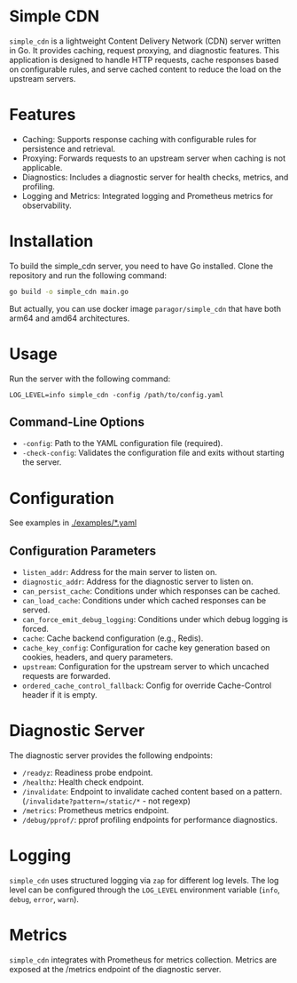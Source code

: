 # Simple CDN

`simple_cdn` is a lightweight Content Delivery Network (CDN) server written in Go. 
It provides caching, request proxying, and diagnostic features. 
This application is designed to handle HTTP requests, cache responses based on configurable rules, 
and serve cached content to reduce the load on the upstream servers.

# Features
* Caching: Supports response caching with configurable rules for persistence and retrieval.
* Proxying: Forwards requests to an upstream server when caching is not applicable.
* Diagnostics: Includes a diagnostic server for health checks, metrics, and profiling.
* Logging and Metrics: Integrated logging and Prometheus metrics for observability.

# Installation
To build the simple_cdn server, you need to have Go installed. Clone the repository and run the following command:

```bash
go build -o simple_cdn main.go
```

But actually, you can use docker image `paragor/simple_cdn` that have both arm64 and amd64 architectures.


# Usage
Run the server with the following command:

```
LOG_LEVEL=info simple_cdn -config /path/to/config.yaml
```
## Command-Line Options
* `-config`: Path to the YAML configuration file (required).
* `-check-config`: Validates the configuration file and exits without starting the server.

# Configuration
See examples in [./examples/*.yaml](./examples)

## Configuration Parameters
- `listen_addr`: Address for the main server to listen on.
- `diagnostic_addr`: Address for the diagnostic server to listen on.
- `can_persist_cache`: Conditions under which responses can be cached.
- `can_load_cache`: Conditions under which cached responses can be served.
- `can_force_emit_debug_logging`: Conditions under which debug logging is forced.
- `cache`: Cache backend configuration (e.g., Redis).
- `cache_key_config`: Configuration for cache key generation based on cookies, headers, and query parameters.
- `upstream`: Configuration for the upstream server to which uncached requests are forwarded.
- `ordered_cache_control_fallback`: Config for override Cache-Control header if it is empty.

# Diagnostic Server
The diagnostic server provides the following endpoints:

- `/readyz`: Readiness probe endpoint.
- `/healthz`: Health check endpoint.
- `/invalidate`: Endpoint to invalidate cached content based on a pattern. (`/invalidate?pattern=/static/*` - not regexp)
- `/metrics`: Prometheus metrics endpoint.
- `/debug/pprof/`: pprof profiling endpoints for performance diagnostics.

# Logging
`simple_cdn` uses structured logging via `zap` for different log levels.
The log level can be configured through the `LOG_LEVEL` environment variable (`info`, `debug`, `error`, `warn`).

# Metrics
`simple_cdn` integrates with Prometheus for metrics collection.
Metrics are exposed at the /metrics endpoint of the diagnostic server.
